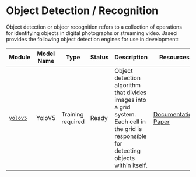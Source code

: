 # Object Detection / Recognition

Object detection or objecr recognition refers to a collection of operations for identifying objects in digital photographs or streaming video. Jaseci provides the following object detection engines for use in development:



| Module      | Model Name    | Type                    | Status       | Description                                                 | Resources                                 |
| ----------- | ------------- | ----------------------- | ------------ | ----------------------------------------------------------- | ----------------------------------------- |
| [`yolov5`](yolov5/README.md)   | YoloV5   |    Training required  |  Ready        | Object detection algorithm that divides images into a grid system. Each cell in the grid is responsible for detecting objects within itself. | [Documentation](yolo_v5/README.md) [Paper](https://arxiv.org/abs/2004.10934v1) |